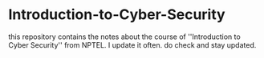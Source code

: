 # Introduction-to-Cyber-Security
this repository contains the notes about the course of ''Introduction to Cyber Security'' from NPTEL. I update it often. do check and stay updated.
